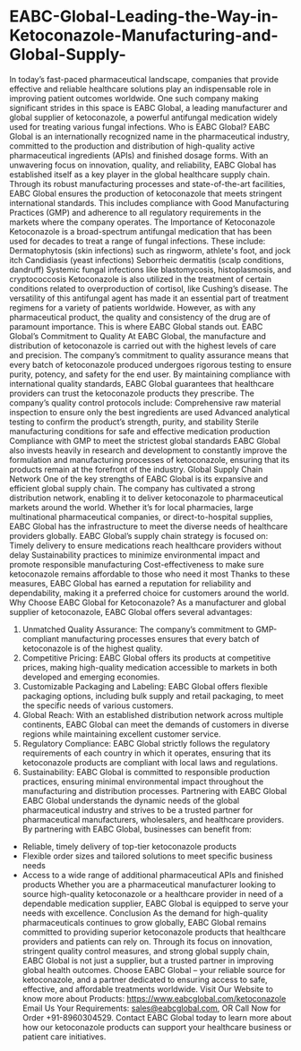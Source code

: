 # EABC-Global-Leading-the-Way-in-Ketoconazole-Manufacturing-and-Global-Supply-
In today’s fast-paced pharmaceutical landscape, companies that provide effective and reliable healthcare solutions play an indispensable role in improving patient outcomes worldwide. One such company making significant strides in this space is EABC Global, a leading manufacturer and global supplier of ketoconazole, a powerful antifungal medication widely used for treating various fungal infections.
 Who is EABC Global?
EABC Global is an internationally recognized name in the pharmaceutical industry, committed to the production and distribution of high-quality active pharmaceutical ingredients (APIs) and finished dosage forms. With an unwavering focus on innovation, quality, and reliability, EABC Global has established itself as a key player in the global healthcare supply chain.
Through its robust manufacturing processes and state-of-the-art facilities, EABC Global ensures the production of ketoconazole that meets stringent international standards. This includes compliance with Good Manufacturing Practices (GMP) and adherence to all regulatory requirements in the markets where the company operates.
 The Importance of Ketoconazole
Ketoconazole is a broad-spectrum antifungal medication that has been used for decades to treat a range of fungal infections. These include:
Dermatophytosis (skin infections) such as ringworm, athlete's foot, and jock itch
Candidiasis (yeast infections)
Seborrheic dermatitis (scalp conditions, dandruff)
 Systemic fungal infections like blastomycosis, histoplasmosis, and cryptococcosis
Ketoconazole is also utilized in the treatment of certain conditions related to overproduction of cortisol, like Cushing’s disease. The versatility of this antifungal agent has made it an essential part of treatment regimens for a variety of patients worldwide.
However, as with any pharmaceutical product, the quality and consistency of the drug are of paramount importance. This is where EABC Global stands out.
 EABC Global’s Commitment to Quality
At EABC Global, the manufacture and distribution of ketoconazole is carried out with the highest levels of care and precision. The company’s commitment to quality assurance means that every batch of ketoconazole produced undergoes rigorous testing to ensure purity, potency, and safety for the end user. By maintaining compliance with international quality standards, EABC Global guarantees that healthcare providers can trust the ketoconazole products they prescribe.
The company’s quality control protocols include:
Comprehensive raw material inspection to ensure only the best ingredients are used
Advanced analytical testing to confirm the product’s strength, purity, and stability
Sterile manufacturing conditions for safe and effective medication production
Compliance with GMP to meet the strictest global standards
EABC Global also invests heavily in research and development to constantly improve the formulation and manufacturing processes of ketoconazole, ensuring that its products remain at the forefront of the industry.
 Global Supply Chain Network
One of the key strengths of EABC Global is its expansive and efficient global supply chain. The company has cultivated a strong distribution network, enabling it to deliver ketoconazole to pharmaceutical markets around the world. Whether it’s for local pharmacies, large multinational pharmaceutical companies, or direct-to-hospital supplies, EABC Global has the infrastructure to meet the diverse needs of healthcare providers globally.
EABC Global’s supply chain strategy is focused on:
Timely delivery  to ensure medications reach healthcare providers without delay
Sustainability practices to minimize environmental impact and promote responsible manufacturing
Cost-effectiveness to make sure ketoconazole remains affordable to those who need it most
Thanks to these measures, EABC Global has earned a reputation for reliability and dependability, making it a preferred choice for customers around the world.
 Why Choose EABC Global for Ketoconazole?
As a manufacturer and global supplier of ketoconazole, EABC Global offers several advantages:
1. Unmatched Quality Assurance: The company’s commitment to GMP-compliant manufacturing processes ensures that every batch of ketoconazole is of the highest quality.   
2. Competitive Pricing: EABC Global offers its products at competitive prices, making high-quality medication accessible to markets in both developed and emerging economies.
3. Customizable Packaging and Labeling: EABC Global offers flexible packaging options, including bulk supply and retail packaging, to meet the specific needs of various customers.
4. Global Reach: With an established distribution network across multiple continents, EABC Global can meet the demands of customers in diverse regions while maintaining excellent customer service.
5. Regulatory Compliance: EABC Global strictly follows the regulatory requirements of each country in which it operates, ensuring that its ketoconazole products are compliant with local laws and regulations.
6. Sustainability: EABC Global is committed to responsible production practices, ensuring minimal environmental impact throughout the manufacturing and distribution processes.
 Partnering with EABC Global
EABC Global understands the dynamic needs of the global pharmaceutical industry and strives to be a trusted partner for pharmaceutical manufacturers, wholesalers, and healthcare providers. By partnering with EABC Global, businesses can benefit from:
- Reliable, timely delivery of top-tier ketoconazole products
- Flexible order sizes and tailored solutions to meet specific business needs
- Access to a wide range of additional pharmaceutical APIs and finished products
Whether you are a pharmaceutical manufacturer looking to source high-quality ketoconazole or a healthcare provider in need of a dependable medication supplier, EABC Global is equipped to serve your needs with excellence.
 Conclusion
As the demand for high-quality pharmaceuticals continues to grow globally, EABC Global remains committed to providing superior ketoconazole products that healthcare providers and patients can rely on. Through its focus on innovation, stringent quality control measures, and strong global supply chain, EABC Global is not just a supplier, but a trusted partner in improving global health outcomes.
Choose EABC Global – your reliable source for ketoconazole, and a partner dedicated to ensuring access to safe, effective, and affordable treatments worldwide.
Visit Our Website to know more about Products: https://www.eabcglobal.com/ketoconazole Email Us Your Requirements: sales@eabcglobal.com, OR Call Now for Order +91-8960304529.
Contact EABC Global today to learn more about how our ketoconazole products can support your healthcare business or patient care initiatives.
